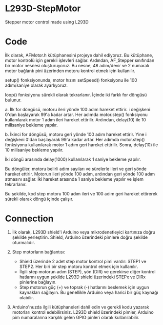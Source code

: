 # L293D-StepMotor
Stepper motor control made using L293D


# Code
İlk olarak, AFMotor.h kütüphanesini projeye dahil ediyoruz. Bu kütüphane, motor kontrolü için gerekli işlevleri sağlar. Ardından, AF_Stepper sınıfından bir motor nesnesi oluşturuyoruz. Bu nesne, 48 adım/devir ve 2 numaralı motor bağlantı pini üzerinden motoru kontrol etmek için kullanılır.

setup() fonksiyonunda, motor hızını setSpeed() fonksiyonu ile 100 adım/saniye olarak ayarlıyoruz.

loop() fonksiyonu sürekli olarak tekrarlanır. İçinde iki farklı for döngüsü bulunur.

a. İlk for döngüsü, motoru ileri yönde 100 adım hareket ettirir. i değişkeni 0'dan başlayarak 99'a kadar artar. Her adımda motor.step() fonksiyonu kullanılarak motor 1 adım ileri hareket ettirilir. Ardından, delay(10) ile 10 milisaniye bekleme yapılır.

b. İkinci for döngüsü, motoru geri yönde 100 adım hareket ettirir. Yine i değişkeni 0'dan başlayarak 99'a kadar artar. Her adımda motor.step() fonksiyonu kullanılarak motor 1 adım geri hareket ettirilir. Sonra, delay(10) ile 10 milisaniye bekleme yapılır.

İki döngü arasında delay(1000) kullanılarak 1 saniye bekleme yapılır.

Bu döngüler, motoru belirli adım sayıları ve sürelerle ileri ve geri yönde hareket ettirir. Motorun ileri yönde 100 adım, ardından geri yönde 100 adım atmasını sağlar. İki hareket arasında 1 saniye bekleme yapılır ve işlem tekrarlanır.

Bu şekilde, kod step motoru 100 adım ileri ve 100 adım geri hareket ettirerek sürekli olarak döngü içinde çalışır.



# Connection

1. İlk olarak, L293D shield'i Arduino veya mikrodenetleyici kartınıza doğru şekilde yerleştirin. Shield, Arduino üzerindeki pimlere doğru şekilde oturmalıdır.

2. Step motorların bağlantısı:
   - Shield üzerinde 2 adet step motor kontrol pimi vardır: STEP1 ve STEP2. Her biri bir step motoru kontrol etmek için kullanılır.
   - İlgili step motorun adım (STEP), yön (DIR) ve gerekirse diğer kontrol hatlarını uygun şekilde L293D shield üzerindeki STEPx ve DIRx pinlerine bağlayın.
   - Step motorun güç (+) ve toprak (-) hatlarını beslemek için uygun kaynakları sağlayın. Bu genellikle Arduino veya harici bir güç kaynağı olabilir.

3. Arduino'nuzda ilgili kütüphaneleri dahil edin ve gerekli kodu yazarak motorları kontrol edebilirsiniz. L293D shield üzerindeki pimler, Arduino pim numaralarına karşılık gelen GPIO pinleri olarak kullanılabilir.
